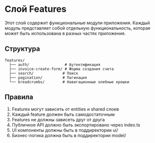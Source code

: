 # Слой Features

Этот слой содержит функциональные модули приложения. Каждый модуль представляет собой отдельную функциональность, которая может быть использована в разных частях приложения.

## Структура

```
features/
  ├── auth/                # Аутентификация
  ├── invoice-create-form/ # Форма создания счета
  ├── search/             # Поиск
  ├── pagination/         # Пагинация
  └── breadcrumbs/        # Навигационные хлебные крошки
```

## Правила

1. Features могут зависеть от entities и shared слоев
2. Каждый feature должен быть самодостаточным
3. Features не должны зависеть друг от друга
4. Публичное API должно быть экспортировано через index.ts
5. UI компоненты должны быть в поддиректории ui/
6. Бизнес-логика должна быть в поддиректории model/ 